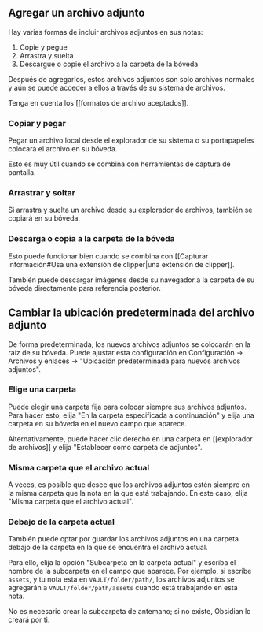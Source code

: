 ## Agregar un archivo adjunto

Hay varias formas de incluir archivos adjuntos en sus notas:

1. Copie y pegue
2. Arrastra y suelta
3. Descargue o copie el archivo a la carpeta de la bóveda

Después de agregarlos, estos archivos adjuntos son solo archivos normales y aún se puede acceder a ellos a través de su sistema de archivos.

Tenga en cuenta los [[formatos de archivo aceptados]].

### Copiar y pegar

Pegar un archivo local desde el explorador de su sistema o su portapapeles colocará el archivo en su bóveda.

Esto es muy útil cuando se combina con herramientas de captura de pantalla.

### Arrastrar y soltar

Si arrastra y suelta un archivo desde su explorador de archivos, también se copiará en su bóveda.

### Descarga o copia a la carpeta de la bóveda

Esto puede funcionar bien cuando se combina con [[Capturar información#Usa una extensión de clipper|una extensión de clipper]].

También puede descargar imágenes desde su navegador a la carpeta de su bóveda directamente para referencia posterior.

## Cambiar la ubicación predeterminada del archivo adjunto

De forma predeterminada, los nuevos archivos adjuntos se colocarán en la raíz de su bóveda. Puede ajustar esta configuración en Configuración → Archivos y enlaces → "Ubicación predeterminada para nuevos archivos adjuntos".

### Elige una carpeta

Puede elegir una carpeta fija para colocar siempre sus archivos adjuntos. Para hacer esto, elija "En la carpeta especificada a continuación" y elija una carpeta en su bóveda en el nuevo campo que aparece.

Alternativamente, puede hacer clic derecho en una carpeta en [[explorador de archivos]] y elija "Establecer como carpeta de adjuntos".

### Misma carpeta que el archivo actual

A veces, es posible que desee que los archivos adjuntos estén siempre en la misma carpeta que la nota en la que está trabajando. En este caso, elija "Misma carpeta que el archivo actual".

### Debajo de la carpeta actual

También puede optar por guardar los archivos adjuntos en una carpeta debajo de la carpeta en la que se encuentra el archivo actual.

Para ello, elija la opción "Subcarpeta en la carpeta actual" y escriba el nombre de la subcarpeta en el campo que aparece. Por ejemplo, si escribe `assets`, y tu nota esta en `VAULT/folder/path/`, los archivos adjuntos se agregarán a `VAULT/folder/path/assets` cuando está trabajando en esta nota.

No es necesario crear la subcarpeta de antemano; si no existe, Obsidian lo creará por ti.
